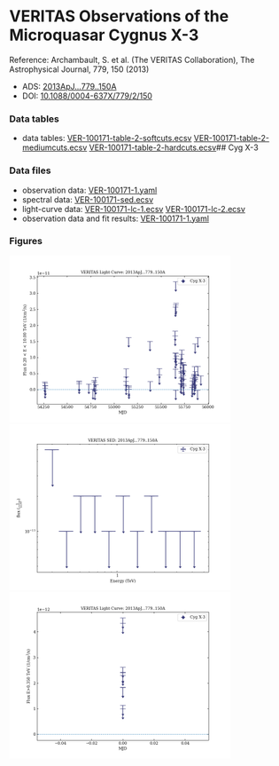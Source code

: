# VERITAS Observations of the Microquasar Cygnus X-3

Reference:
Archambault, S. et al. (The VERITAS Collaboration), The Astrophysical Journal, 779, 150 (2013)

- ADS: [2013ApJ...779..150A](http://adsabs.harvard.edu/abs/2013ApJ...779..150A)
- DOI: [10.1088/0004-637X/779/2/150](https://doi.org/10.1088/0004-637X/779/2/150)

### Data tables

- data tables: [VER-100171-table-2-softcuts.ecsv](VER-100171-table-2-softcuts.ecsv)  [VER-100171-table-2-mediumcuts.ecsv](VER-100171-table-2-mediumcuts.ecsv)  [VER-100171-table-2-hardcuts.ecsv](VER-100171-table-2-hardcuts.ecsv)## Cyg X-3
### Data files

- observation data: [VER-100171-1.yaml](VER-100171-1.yaml)
- spectral data: [VER-100171-sed.ecsv](VER-100171-sed.ecsv)
- light-curve data: [VER-100171-lc-1.ecsv](VER-100171-lc-1.ecsv)  [VER-100171-lc-2.ecsv](VER-100171-lc-2.ecsv)
- observation data and fit results: [VER-100171-1.yaml](VER-100171-1.yaml)


### Figures

<img src="figures/2013ApJ...779..150A-VER-100171-1-lc.png" alt="drawing" width="400"/>
<img src="figures/2013ApJ...779..150A-VER-100171-1-sed.png" alt="drawing" width="400"/>
<img src="figures/2013ApJ...779..150A-VER-100171-2-lc.png" alt="drawing" width="400"/>
